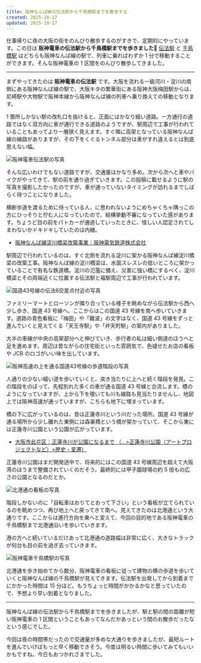 ```yaml
---
title: 阪神なんば線の伝法駅から千鳥橋駅までを散歩する
created: 2025-10-17
updated: 2025-10-17
---
```


仕事帰りに夜の大阪の街をのんびり散歩するのがすきで、定期的にやっています。この日は **阪神電車の伝法駅から千鳥橋駅までを歩きました🚶** [伝法駅](https://www.hanshin.co.jp/station/dempo.html) と [千鳥橋駅](https://www.hanshin.co.jp/station/chidoribashi.html) はどちらも阪神なんば線の駅で、列車に乗ればわずか 1 分で移動することができます。そんな阪神電車の 1 区間をのんびり散歩してきました。

---

まずやってきたのは **阪神電車の伝法駅** です。大阪を流れる一級河川・淀川の南側にある阪神なんば線の駅で、大阪キタの繁華街にある阪神大阪梅田駅からは、尼崎駅や大物駅で阪神本線から阪神なんば線の列車へ乗り換えての移動となります。

1 箇所しかない駅の改札口を抜けると、正面にはかなり細い道路。一方通行の道路ではなく双方向に車が通行できる道路のようですが、駅周辺で工事が行われていることもあってより一層狭く見えます。すぐ隣に高架となっている阪神なんば線の線路がありますが、その下をくぐるトンネル部分は車がすれ違えるとは到底思えない幅。

![阪神電車伝法駅の写真](ef9df8c1-0973-4c2a-8a29-bff6b1059600)

そんな広いわけでもない道路ですが、交通量はかなり多め。次から次へと車やバイクがやってきて、駅の前を通り過ぎていきます。この投稿に載せるように駅の写真を撮影したかったのですが、車が通っていないタイミングが訪れるまでしばらく待つことになりました。

横断歩道を渡るために待っている人、に思われないようにめちゃくちゃ隅っこの方にひっそりと佇む人になっていたので、結構挙動不審になっていた感があります。ちょうど目の前をパトカーが通過していったときに、怪しい人認定されてしまわないかドキドキしていたのは内緒。

- [阪神なんば線淀川橋梁改築事業｜阪神電気鉄道株式会社](https://www.hanshin.co.jp/safety/yodogawa-k/)

駅周辺で行われているのは、すぐ北側を流れる淀川に架かる阪神なんば線淀川橋梁の改築工事。阪神なんば線の淀川橋梁は、水面スレスレの低いところに架かっていることで有名な鉄道橋。淀川の氾濫に備え、災害に強い橋にするべく、淀川橋梁とその両端近くに位置する伝法駅と福駅周辺で工事が行われています。

![国道43号線の伝法6交差点付近の写真](e486d85e-b273-41ff-1ffa-95d09b091100)

ファミリーマートとローソンが隣り合っている様子を眺めながら伝法駅から西へ少し歩き、国道 43 号線へ。ここからはこの国道 43 号線を南へ歩いていきます。道路の青色看板に「梅田」や「難波」の文字はなく、国道 43 号線をずっと進んでいくと見えてくる「天王寺駅」や「弁天町駅」の案内がありました。

大半の車線が中央の高架部分へと伸びていき、歩行者の私は細い側道のほうへと足を進めます。周辺は昔ながらの住宅街といった雰囲気で、色褪せたお店の看板や JCB のロゴがいい味を出しています。

![阪神高速の上を通る国道43号線の歩道階段の写真](b529e5c5-1d49-4406-85c1-a5da6fa7c000)

人通りの少ない細い道を歩いていくと、突き当たりに上へと続く階段を発見。この階段をのぼって、先程別れた多くの車が通る国道 43 号線と合流します。橋のようになっていますが、上から下を覗いても川も線路も見当たりませんし、地図上では阪神高速が通っていますが、こちらも地下に埋まっています。

橋の下に広がっているのは、昔は正蓮寺川という川だった場所。国道 43 号線が通る場所から少し離れた東側には森巣橋という橋が架かっていて、そこから東には正蓮寺川公園という公園が広がっています。

- [大阪市此花区：正蓮寺川が公園になるまで （…>正蓮寺川公園（アートプロジェクトなど）>歴史・変遷）](https://www.city.osaka.lg.jp/konohana/page/0000434816.html)

正蓮寺川公園はまだ開発途中で、将来的にはこの国道 43 号線周辺を超えて大阪湾のほうまで整備されていくのだそう。最終的には甲子園球場の約 5 倍もの広さの公園となるのだとか。

![北港通の看板の写真](3697f6fa-cf92-4c3e-cc5d-2a79dbd43b00)

階段しかないのに「自転車はおりてとおって下さい」という看板が立てられているのを眺めつつ、再び地上へと戻ってきて南へ。見えてきたのは北港通という大通りです。ここからは進行方向を東へと変えて、今回の目的地である阪神電車の千鳥橋駅まで北港通沿いを歩いていきます。

港の方へと続いているだけあって北港通の道路幅は非常に広く、大きなトラックが何台も目の前を過ぎ去っていきます。

![阪神電車千鳥橋駅の写真](95320b5c-a7d7-409e-8756-aa51019e4000)

北港通を歩き始めてから数分、阪神電車の看板に従って建物の横の歩道を歩いていくと阪神なんば線の千鳥橋駅が見えてきます。伝法駅を出発してから到着までにかかった時間は 15 分ほど。もうちょっと時間がかかるかなと思っていたので、予想より早い到着となりました。

---

阪神なんば線の伝法駅から千鳥橋駅までを歩きましたが、駅と駅の間の距離が短い阪神電車の 1 区間ということもあってなんだかあっという間のお散歩だったなという感じでした。

今回は夜の時間帯だったので交通量が多めな大通りを歩きましたが、最短ルートを進んでいけばもっと早く移動できそう。今度は明るい時間に歩いてみてもいいかもですね。今日もおつかれさまでした。
